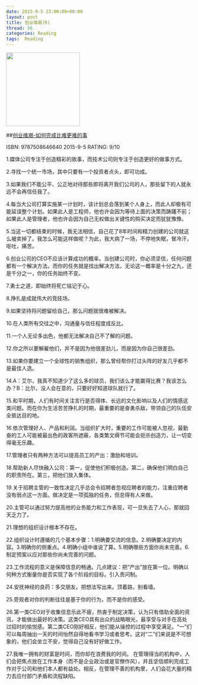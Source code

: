 ```yaml
---
date: 2015-9-5 23:00:00+00:00
layout: post
title: 创业维艰(R)
thread: 56
categories: Reading
tags:  Reading
---
```


<img src="http://ec4.images-amazon.com/images/I/81%2BnyX7Zw%2BL.jpg" width="200" />

##[创业维艰-如何完成比难更难的事](http://amzn.to/1hKhn4P)

ISBN: 9787508646640 2015-9-5 RATING: 9/10

1.媒体公司专注于创造精彩的故事，而技术公司则专注于创造更好的做事方式。

2.寻找一个统一市场，其中只要有一个投资者点头，即可功成。

3.如果我们不能公平、公正地对待那些即将离开我们公司的人，那些留下的人就永远不会再信任我了。

4.每当大公司打算实施某一计划时，该计划总会落到某个人身上，而此人却极有可能延误整个计划。如果此人是工程师，他也许会因为等待上面的决策而踌躇不前；如果此人是管理者，他也许会因为自己无权做出关键性的购买决定而犹犹豫豫。

5.当这一切都结束的时候，我无法相信，自己花了8年时间和精力创建的公司就这么被卖掉了。我怎么可能这样做呢？为此，我大病了一场，不停地失眠，冒冷汗，呕吐，痛苦。

6.创业公司的CEO不应该计算成功的概率。当创建公司时，你必须坚信，任何问题都有一个解决方法。而你的任务就是找出解决方法，无论这一概率是十分之九，还是千分之一，你的任务始终不变。

7.勇士之道，即始终将死亡铭记于心。

8.挣扎是成就伟大的竞技场。

9.如果坚持将问题留给自己，那么问题就很难被解决。

10.在人类所有交往之中，沟通量与信任程度成反比。

11.一个人无论多出色，他都无法解决自己不了解的问题。

12.你之所以要解雇他们，并不是因为他很差劲儿，而是因为你自己很差劲。

13.如果你要建立一个全球性的销售组织，那么曾经帮你打过头阵的好友几乎都不是最佳人选。

14.A：艾尔，我真不知道少了这么多的球员，我们该么才能赢得比赛？我该怎么办？B：比尔，没人会在意的，只要好好知道球队就行了。

15.和平时期，人们有时间关注言行是否得体、长远的文化影响以及人们的情感这类问题。而在你为生活苦苦挣扎的时期，最重要的是奋勇杀敌，带领自己的队伍安全抵达目的地。

16.依次管理好人、产品和利润。当组织扩大时，重要的工作可能被人忽视，最勤奋的工人可能被最出色的政客所遮蔽，各类繁文缛节可能会扼杀创造力，让一切变得毫无乐趣。

17.管理者只有两种方法可以提高员工的产出：激励和培训。

18.帮助新人尽快融入公司：第一，促使他们积极创造。第二，确保他们明白自己的职责所在。第三，把他们放入集体。

19.关于招聘主管的一致性决定几乎总会令招聘者忽视应聘者的能力，注重应聘者没有弱点这一方面。做决定是一项孤独的任务，但总得有人来做。

20.主管可以通过努力提高他的业务能力和工作表现，可一旦失去了人心，那就回天乏力了。

21.理想的组织设计根本不存在。

22.组织设计时遵循的几个基本步骤：1.明确要交流的信息。2.明确要决定的内容。3.明确你的侧重点。4.明确小组中谁说了算。5.明确哪些方面你尚未完善。6.制定预案以应对那些你尚未完善的问题。

23.工作流程的意义是保障信息的畅通。几点建议：把“产出”放在第一位。明确以何种方式衡量你是否实现了各个阶段的目标。引入责问制。

24.安抚神经的良药：多交朋友。把想法写出来。顶着路，别看墙。

25.旁观者对你的判断往往是基于你的行为，而不是你的感受。

26.第一类CEO对于收集信息乐此不疲，热衷于制定决策，认为只有借助全面的资讯，才能做出最好的决策。这类CEO具有出众的战略眼光，最享受与对手在高处过招时的愉悦感。第二类CEO刚好相反，他们能从操控的过程中享受满足。“一”们可以每周抽出一天的时间怡然自得地看书学习或者思考。这对“二”们来说是不可想象的，他们会坐立不安，觉得自己没有好好做工作。

27.我唯一拥有的财富是时间，而你却在浪费我的时间。
在管理得当的机构中，人们会把焦点放在工作本身（而不是企业政治或是官僚作风），并且坚信顺利完成工作对于公司和他们本人都有益处。相反，在管理不善的机构里，人们会花大量的精力去应付部门矛盾和流程缺陷。